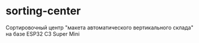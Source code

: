 # sorting-center
Сортировочный центр "макета автоматического вертикального склада" на базе ESP32 C3 Super Mini
